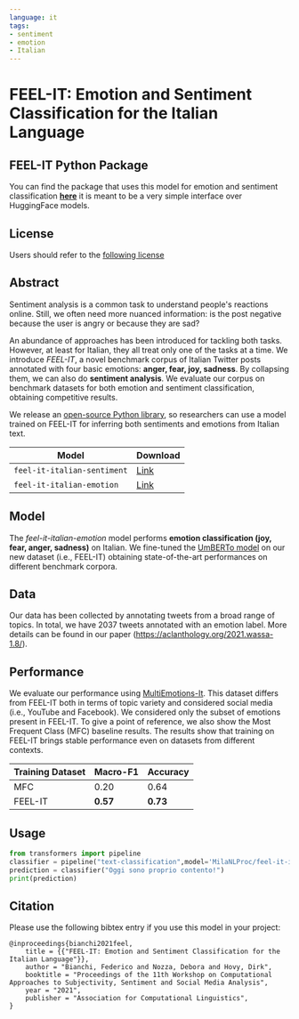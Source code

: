 ```yaml
---
language: it
tags:
- sentiment
- emotion
- Italian
---
```


# FEEL-IT: Emotion and Sentiment Classification for the Italian Language

## FEEL-IT Python Package

You can find the package that uses this model for emotion and sentiment classification **[here](https://github.com/MilaNLProc/feel-it)** it is meant to be a very simple interface over HuggingFace models.

## License

Users should refer to the [following license](https://developer.twitter.com/en/developer-terms/commercial-terms)

## Abstract

Sentiment analysis is a common task to understand people's reactions online. Still, we often need more nuanced information: is the post negative because the user is angry or because they are sad?

An abundance of approaches has been introduced for tackling both tasks. However, at least for Italian, they all treat only one of the tasks at a time. We introduce *FEEL-IT*, a novel benchmark corpus of Italian Twitter posts annotated with four basic emotions: **anger, fear, joy, sadness**. By collapsing them, we can also do **sentiment analysis**. We evaluate our corpus on benchmark datasets for both emotion and sentiment classification, obtaining competitive results.

We release an [open-source Python library](https://github.com/MilaNLProc/feel-it), so researchers can use a model trained on FEEL-IT for inferring both sentiments and emotions from Italian text.

| Model                       | Download |
| ------                      | -------------------------|
| `feel-it-italian-sentiment` | [Link](https://huggingface.co/MilaNLProc/feel-it-italian-sentiment) |
| `feel-it-italian-emotion`   | [Link](https://huggingface.co/MilaNLProc/feel-it-italian-emotion) | 

## Model

The *feel-it-italian-emotion* model performs **emotion classification (joy, fear, anger, sadness)** on Italian. We fine-tuned the [UmBERTo model](https://huggingface.co/Musixmatch/umberto-commoncrawl-cased-v1) on our new dataset (i.e., FEEL-IT) obtaining state-of-the-art performances on different benchmark corpora.

## Data

Our data has been collected by annotating tweets from a broad range of topics. In total, we have 2037 tweets annotated with an emotion label. More details can be found in our paper (https://aclanthology.org/2021.wassa-1.8/).

## Performance

We evaluate our performance using [MultiEmotions-It](http://ceur-ws.org/Vol-2769/paper_08.pdf). This dataset differs from FEEL-IT both in terms of topic variety and considered social media (i.e., YouTube and Facebook). We considered only the subset of emotions present in FEEL-IT. To give a point of reference, we also show the Most Frequent Class (MFC) baseline results. The results show that training on FEEL-IT brings stable performance even on datasets from different contexts.

| Training Dataset | Macro-F1 | Accuracy
| ------ | ------ |------ |
| MFC | 0.20 | 0.64  |
| FEEL-IT | **0.57** | **0.73**  |

## Usage

```python
from transformers import pipeline
classifier = pipeline("text-classification",model='MilaNLProc/feel-it-italian-emotion',top_k=2)
prediction = classifier("Oggi sono proprio contento!")
print(prediction)
```

## Citation

Please use the following bibtex entry if you use this model in your project:

```
@inproceedings{bianchi2021feel,
    title = {{"FEEL-IT: Emotion and Sentiment Classification for the Italian Language"}},
    author = "Bianchi, Federico and Nozza, Debora and Hovy, Dirk",
    booktitle = "Proceedings of the 11th Workshop on Computational Approaches to Subjectivity, Sentiment and Social Media Analysis",
    year = "2021",
    publisher = "Association for Computational Linguistics",
}
```